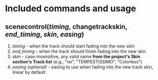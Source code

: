 # Included commands and usage
## scenecontrol(_timing_, changetrackskin, _end_timing_, _skin_, _easing_)
1. _timing_ - when the track should start fading into the new skin
2. _end_timing_ - when the track should finish fading into the new skin
3. _skin_ - case-insensitive, any valid name **from the project's Skin section's Track list** (e.g., "rei", "TEMPESTISSIMO", "Colorless")
4. _easing (optional)_ - easing to use when fading into the new track skin, linear by default
